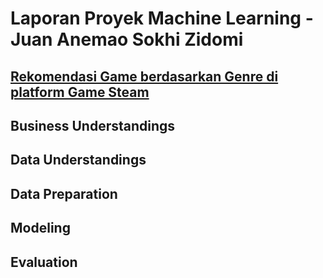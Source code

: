 # Laporan Proyek Machine Learning - Juan Anemao Sokhi Zidomi

## [Rekomendasi Game berdasarkan Genre di platform Game Steam](https://www.kaggle.com/datasets/nikatomashvili/steam-games-dataset)

## Business Understandings

## Data Understandings

## Data Preparation

## Modeling

## Evaluation
